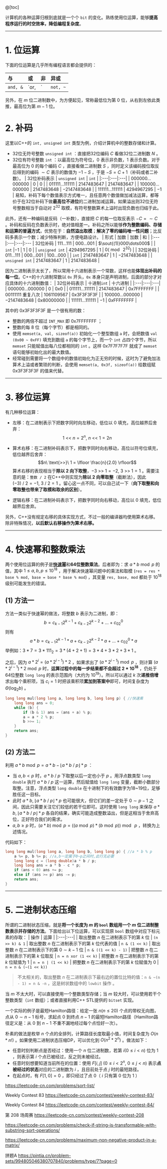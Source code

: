 @[toc]

计算机的各种运算归根到底就是一个个 `bit` 的变化。熟练使用位运算，能够**提高程序运行的时空效率，降低编程复杂度**。

---
# 1. 位运算
下面的位运算是几乎所有编程语言都会提供的：

| 与 | 或 | 非 | 异或 |
|:--|:--|:---|:----
| `and, &` | `or, |` | `not, ~` | `xor, ^` |

另外，在 $m$ 位二进制数中，为方便起见，常称最低位为第 $0$ 位，从右到左依此类推，最高位为第 $m - 1$ 位。

# 2. 补码
这里以C++的 `int, unsigned int` 类型为例，介绍计算机中的整数存储和计算。
- 32位无符号整数 `unsigned int` ：直接把32位编码 $C$ 看做32位二进制数 $N$ 。
- 32位有符号整数 `int` ：以最高位为符号位，$0$ 表示非负数，$1$ 表示负数。对于最高位为 $0$ 的每个编码 $C$ ，直接看做二进制数 $S$ ，同时定义该编码按位取反后得到的编码 $\sim C$ 表示的数值为 $-1 - S$ ，于是 $-S = C + 1$（补码或者二补数）。
	| 32位补码表示 | `unsigned int` | `int` |
	|:---|:---|:---|
	| $000000\dots000000$ | $0$ | $0$ |
	| $011111\dots111111$ | $2147483647$ | $2147483647$ |
	| $100000\dots000000$ | $2147483648$ | $-2147483648$ |
	| $111111\dots111111$ | $4294967295$ | $-1$ |
 	易知，补码下每个数值表示方式唯一，且任意两个数值做加减法运算，都等价于在32位补码下做**最高位不进位**的二进制加减运算。如果溢出则32位无符号整数相当于自动对 $2^{32}$ 取模，有符号整数算术上溢时出现负数也归结于此。

此外，还有一种编码是反码（一补数），直接把 $C$ 的每一位取反表示 $-C = \sim C$ 。补码和反码在负数表示时，绝对值相差一。补码之所以能够**作为整数编码、存储和运算的普遍方式**，优势在于：**自然溢出取模**；**解决了零的编码唯一性问题**；比反码多表示一个数；减少特殊判断，方便电路设计。
| 形式 | 加数 | 加数 | 和 |
|:---|:---|:---|:---
| 32位补码 | $111\dots111$ | $000\dots001$ | $\sout{(1)}000\dots000$ |
| `int` |$-1$ | $1$ | $0$ |
| `unsigned int` | $4294967295$ | $1$ | $0 (\bmod\ 2^{32})$ |
| 32位补码 | $011\dots111$ | $000\dots001$ | $100\dots000$ |
| `int` |  $2147483647$ | $1$ | $-2147483648$ |
| `unsigned int` | $2147483647$ | $1$ | $2147483648$ |


因为二进制表示太长了，所以常用十六进制表示一个常数，这样也能**体现出补码的每一位**。C++的十六进制常数以 `0x` 开头，`0x` 本身只是声明进制，后面的部分才对应具体的十六进制数值：
| 32位补码表示 | 十进制`int` | 十六进制 |
|:---|:---|:---|
| $000000\dots000000$ | $0$ | $0x0$ |
| $011111\dots111111$ | $2147483647$ | $0x7\text{FFFFFFF}$ |
| $00111111$ 重复八次 | $1061109567$ | $0x3\text{F3F3F3F}$ |
| $100000\dots000000$ | $-2147483648$ | $0x80000000$ |
| $111111\dots111111$ | $-1$ | $0x\text{FFFFFFFF}$ |

其中的 $0x\text{3F3F3F3F}$ 是一个很有用的数：
- 整数的两倍不超过 `INT_MAX` 即 $\text{0x7FFFFFFF}$ ；
- 整数的每 $8$ 位（每个字节）都是相同的。
- 使用 `memset(a, val, sizeof(a))` 初始化一个整型数组 `a` 时，会把数值 `val (0x00 ~ 0xFF)` 填充到数组 `a` 的每个字节上，而一个 `int` 占四个字节，所以 `memset` 只能赋值出每八位都相同的 `int` 。这样 $0x\text{7F7F7F7F}$ 就成了 `memset` 语句能够初始化出的最大数值。
- 经常碰到需要将一个数组中的数值初始化为正无穷的时候，这时为了避免加法算术上溢或者繁琐的判断，会使用 `memset(a, 0x3f, sizeof(a))` 给数组赋 $0x\text{3F3F3F3F}$ 的值来代替。

---
# 3. 移位运算
有几种移位运算：
- 左移：在二进制表示下把数字同时向左移动，低位以 $0$ 填充，高位越界后舍弃：$$1\ \text{<<}\ n = 2^n,\ n\ \text{<<}\ 1= 2n$$
- 算术右移：在二进制补码表示下，把数字同时向右移动，高位以符号位填充，低位越界后舍弃：$$n\ \text{>>}\ 1 = \lfloor \frac{n}{2.0} \rfloor$$
算术右移的表现相当于**除以 $2$ 向下取整**，$-3\ \text{>>}\ 1 = -2,\ 3\ \text{>>}\ 1 = 1$ 。需要注意的是：`整数 / 2` 在C++中则实现为**除以 $2$ 向零取整**（截断法），因此 $(-3)\ /\ 2 = -1,\ 3\ /\ 2 = 1$ 。留心这一点不同，可以自己试一下（**向下取整和向零取整也带来了取模和取余的区别**）。

- 逻辑右移：在二进制补码表示下，把数字同时向右移动，高位以 $0$ 填充，低位越界后舍弃。

另外，C++没有规定右移的具体实现方式，不过一般的编译器均使用算术右移。除非特殊情况，**以后默认右移操作为算术右移。**

---
# 4. 快速幂和整数乘法
两个使用位运算的例子是[**快速幂**](https://blog.csdn.net/myRealization/article/details/108410952)和**64位整数乘法**。后者即为：求 $a * b \bmod p$ 的值，其中 $1\le a,b,p \le 10^{18}$ ，用于解决快速幂问题中的乘法和取模 (`res = res * base % mod, base = base * base % mod`) ，其变量 `res, base, mod` 都处于 $10^{18}$ 级别可能发生的错误。

## (1) 方法一
方法一类似于快速幂的做法，将整数 $b$ 表示为二进制，即：$$b = c_{k-1}2^{k-1}+c_{k-2}2^{k-2}+\dots+c_02^0$$ 则有 $$a * b = c_{k-1}2^{k-1} * a + c_{k-2}2^{k-2} * a + \dots + c_02^0 * a$$ 举例如：$3 * 7 = 3 * {111_2} = 3 * (4 + 2 + 1) = 3 * 4 + 3 * 2 + 3 * 1$ 。

之后，因为 $a * 2^i = (a * 2^{i - 1}) * 2$ ，如果求出了 $(a * 2^{i - 1}) \bmod p$ ，则计算 $(a * 2^{i - 1}) * 2 \bmod p$ 时，**运算过程中的每一步结果都不会超过 $2*10^{18}$** ，仍处于64位整数 `long long` 的表示范围内（大约为 $10^{19}$）。所以可以通过 $k$ 次**递推倍增**求出每个乘积项，当 $c_i = 1$ 时把该乘积项**累加到答案中**即可，时间复杂度为 $\Theta(\log_2 b)$ 。
```cpp
long long mul(long long a, long long b, long long p) { //快速乘
	long long ans = 0;
	while (b) {
		if (b & 1) ans = (ans + a) % p;
		a = a * 2 % p;
		b >>= 1;
	}
	return ans;
}
```

## (2) 方法二
利用 $a * b \bmod p = a * b - \lfloor a * b\ /\ p\rfloor * p$ ：
- 当 $a, b \lt p$ 时，$a * b\ /\ p$ 下取整以后一定也小于 $p$ 。用浮点数类型 `long double` 执行 $a * b\ /\ p$ 这一运算，然后赋值给 `long long` 变量，截断小数部分取整。注意，浮点类型 `long double` 在十进制下的有效数字为18~19位，足够胜任这一目标。
- 此时 $a*b,\ \lfloor a * b\ /\ p\rfloor * p$ 也可能很大，但它们的差一定处于 $0 \sim p - 1$ 之间，因此只需要关注它们较低的若干位即可。这时使用 `long long` 来保存 $a*b,\ \lfloor a * b\ /\ p\rfloor * p$ 各自的结果，确实可能造成整数溢出，但是这相当于舍弃高位，正好符合我们的需求。
- $a, b \ge p$ 时，$(a * b) \bmod p = ((a \bmod p) * (b \bmod p)) \bmod\ p$ ，转换为上述情况。

代码如下：
```cpp
long long mul(long long a, long long b, long long p) { //a * b % p
	a %= p, b %= p; //a,b一定属于0~p之间时,此行无必要
	long long c = (long double)a * b / p;
	long long ans = a * b - c * p;
	if (ans < 0) ans += p;
	else if (ans >= p) ans -= p;
	return ans;
}
```

---
# 5. 二进制状态压缩
所谓的二进制状态压缩，就是**将一个长度为 $m$ 的 `bool` 数组用一个 $m$ 位二进制整数表示并存储的方法**。下面给出以下位运算，可以实现原 `bool` 数组中对应下标元素的存取：
| 操作 | 运算 |
|:---|:---|
| 取出整数 $n$ 在二进制表示下的第 $k$ 位 | `(n >> k) & 1` 
| 取出整数 $n$ 在二进制表示下的第 $k$ 位代表的值 | `n & (1 << k)` 
| 取出整数 $n$ 在二进制表示下的第 $0 \sim k - 1$ 位 | `n & ((1 << k) - 1)` 
| 把整数 $n$ 在二进制表示下的第 $k$ 位取反 | `n = n xor (1 << k)` 
| 把整数 $n$ 在二进制表示下的第 $k$ 位赋值为 $1$ | `n = n | (1 << k)`
| 把整数 $n$ 在二进制表示下的第 $k$ 位赋值为 $0$  | `n = n & (~(1 << k))`


> 不太相关的，取出整数 $n$ 在二进制表示下最右边的置位比特的值：`n & ~(n - 1) = n & -n` ，这是树状数组中的 `lowbit` 操作 。


当 $m$ 不太大时，可以直接使用一个整数类型存储；当 $m$ 较大时，可以使用若干个整数类型（`int` 数组）；或者直接利用C++ STL提供的 `bitset` 实现。

一个实际的例子是最短Hamilton路径：给定一张 $n (n \le 20)$ 个点的带权无向图，点从 $0 \sim n - 1$ 标号，求起点 $0$ 到终点 $n - 1$ 的最短Hamilton路径（Hamilton路径定义是：从 $0$ 到 $n -1$ 不重不漏地经过每个点恰好一次）。

朴素的做法是枚举 $n$ 个点的全排列，计算路径长度取最小值，时间复杂度为 $O(n * n!)$ 。如果使用二进制状态压缩DP，可以优化到 $O(n^2 * 2^n)$ 。做法如下：
- 任意时刻判断点是否经过：使用一个 $n$ 位二进制数，若第 $i (0\le i \lt n)$ 位为 $1$ ，则表示第 $i$ 个点已被经过，反之则未被经过。
- 任意时刻想要知道当前所在的位置：使用 $F[i, j]\ (0\le i \lt 2^n,\ 0\le j \lt n)$ 表示**点被经过的状态**对应的二进制数为 $i$ ，且目前处于点 $j$ 时的最短路径。
- 在起点时，有 $F[1, 0] = 0$ ，即只经过了点 $0$（ $i$ 只有第 $0$ 位为 $1$ ）

https://leetcode-cn.com/problems/sort-list/

 Weekly Contest 83
https://leetcode-cn.com/contest/weekly-contest-83/

Weekly Contest 84
https://leetcode-cn.com/contest/weekly-contest-84/

第 208 场周赛
https://leetcode-cn.com/contest/weekly-contest-208

https://leetcode-cn.com/problems/check-if-string-is-transformable-with-substring-sort-operations/

https://leetcode-cn.com/problems/maximum-non-negative-product-in-a-matrix/

拼题A
https://pintia.cn/problem-sets/994805046380707840/problems/type/7?page=0
